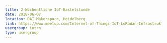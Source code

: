 ```yaml
---
title: 2-Wöchentliche IoT-Bastelstunde
date: 2018-06-07
location: DAI Makerspace, Heidelberg
link: https://www.meetup.com/Internet-of-Things-IoT-LoRaWan-Infrastruktur-4-RheinNeckar/events/wgskdpyxjbkb/
usergroup: iotrn
type: usergroup
---
```

